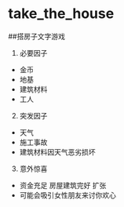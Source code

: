 # take_the_house

##搭房子文字游戏
1. 必要因子
  - 金币 
  - 地基
  - 建筑材料
  - 工人
2. 突发因子
  - 天气 
  - 施工事故
  - 建筑材料因天气恶劣损坏
3. 意外惊喜
  - 资金充足 房屋建筑完好 扩张
  - 可能会吸引女性朋友来讨你欢心